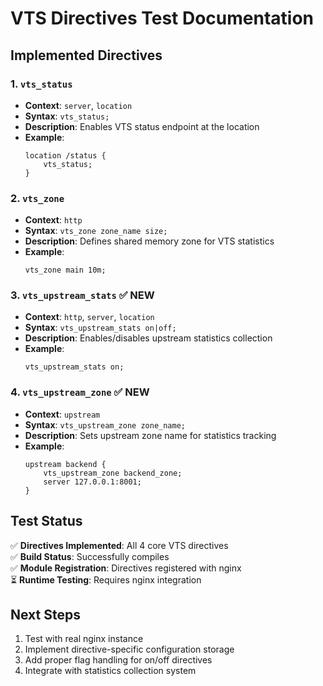 # VTS Directives Test Documentation

## Implemented Directives

### 1. `vts_status`
- **Context**: `server`, `location`  
- **Syntax**: `vts_status;`
- **Description**: Enables VTS status endpoint at the location
- **Example**:
  ```nginx
  location /status {
      vts_status;
  }
  ```

### 2. `vts_zone`
- **Context**: `http`
- **Syntax**: `vts_zone zone_name size;`
- **Description**: Defines shared memory zone for VTS statistics
- **Example**:
  ```nginx
  vts_zone main 10m;
  ```

### 3. `vts_upstream_stats` ✅ **NEW**
- **Context**: `http`, `server`, `location`
- **Syntax**: `vts_upstream_stats on|off;`
- **Description**: Enables/disables upstream statistics collection
- **Example**:
  ```nginx
  vts_upstream_stats on;
  ```

### 4. `vts_upstream_zone` ✅ **NEW**
- **Context**: `upstream`
- **Syntax**: `vts_upstream_zone zone_name;`
- **Description**: Sets upstream zone name for statistics tracking
- **Example**:
  ```nginx
  upstream backend {
      vts_upstream_zone backend_zone;
      server 127.0.0.1:8001;
  }
  ```

## Test Status

✅ **Directives Implemented**: All 4 core VTS directives  
✅ **Build Status**: Successfully compiles  
✅ **Module Registration**: Directives registered with nginx  
⏳ **Runtime Testing**: Requires nginx integration  

## Next Steps

1. Test with real nginx instance
2. Implement directive-specific configuration storage
3. Add proper flag handling for on/off directives
4. Integrate with statistics collection system